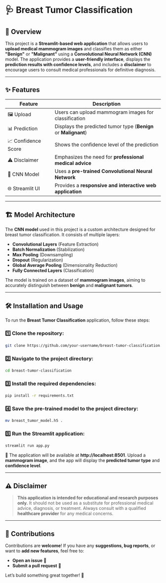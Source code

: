 # 🩺 Breast Tumor Classification

## 📌 Overview
This project is a **Streamlit-based web application** that allows users to **upload medical mammogram images** and classifies them as either **"Benign"** or **"Malignant"** using a **Convolutional Neural Network (CNN)** model. The application provides a **user-friendly interface**, displays the **prediction results with confidence levels**, and includes a **disclaimer** to encourage users to consult medical professionals for definitive diagnosis.

---

## ✨ Features
| Feature | Description |
|---------|-------------|
| 🖼️ Upload | Users can upload mammogram images for classification |
| 📊 Prediction | Displays the predicted tumor type (**Benign** or **Malignant**) |
| 📈 Confidence Score | Shows the confidence level of the prediction |
| ⚠️ Disclaimer | Emphasizes the need for **professional medical advice** |
| 🤖 CNN Model | Uses a **pre-trained Convolutional Neural Network** |
| 🌐 Streamlit UI | Provides a **responsive and interactive web application** |

---

## 🏗️ Model Architecture
The **CNN model** used in this project is a custom architecture designed for breast tumor classification. It consists of multiple layers:

- **Convolutional Layers** (Feature Extraction)
- **Batch Normalization** (Stabilization)
- **Max Pooling** (Downsampling)
- **Dropout** (Regularization)
- **Global Average Pooling** (Dimensionality Reduction)
- **Fully Connected Layers** (Classification)

The model is trained on a dataset of **mammogram images**, aiming to accurately distinguish between **benign** and **malignant tumors**.

---

## 🛠️ Installation and Usage
To run the **Breast Tumor Classification** application, follow these steps:

### 1️⃣ Clone the repository:
```bash
git clone https://github.com/your-username/breast-tumor-classification.git
```

### 2️⃣ Navigate to the project directory:
```bash
cd breast-tumor-classification
```

### 3️⃣ Install the required dependencies:
```bash
pip install -r requirements.txt
```

### 4️⃣ Save the pre-trained model to the project directory:
```bash
mv breast_tumor_model.h5 .
```

### 5️⃣ Run the Streamlit application:
```bash
streamlit run app.py
```

🔗 The application will be available at **http://localhost:8501**. Upload a **mammogram image**, and the app will display the **predicted tumor type** and **confidence level**.

---

## ⚠️ Disclaimer
> **This application is intended for educational and research purposes only.** It should not be used as a substitute for professional medical advice, diagnosis, or treatment. Always consult with a qualified **healthcare provider** for any medical concerns.

---

## 🤝 Contributions
Contributions are **welcome**! If you have any **suggestions, bug reports**, or want to **add new features**, feel free to:
- **Open an issue** 📝
- **Submit a pull request** 🔄

Let’s build something great together! 🚀
